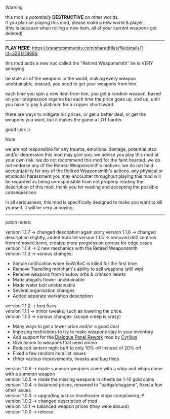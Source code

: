 > [!WARNING]
> this mod is _potentially_ **DESTRUCTIVE** on other worlds.  
> if you plan on playing this mod, please make a new world & player.  
> (this is because when rolling a new item, all of your current weapons get deleted)  

----------

**PLAY HERE**: https://steamcommunity.com/sharedfiles/filedetails/?id=3261218686

this mod adds a new npc called the "Retired Weaponsmith"
he is VERY annoying

he stole all of the weapons in the world, making every weapon unobtainable.
instead, you need to get your weapons from him.

each time you spin a new item from him, you get a random weapon, based on your progression ingame
but each time the price goes up, and up, until you have to pay 5 platinum for a copper shortsword.

there are ways to mitigate his prices, or get a better deal, or get the weapons you want,
but it makes the game a LOT harder.

good luck :)  

> [!NOTE]
> we are not responsible for any trauma, emotional damage, potential ptsd and/or depression this mod may give you. we advise you play this mod at your own risk. we do not recommend this mod for the faint hearted. we do not endorse any of the Retired Weaponsmith's motives. we do not hold accountabilty for any of the Retired Weaponsmith's actions. any physical or emotional harassment you may encounter throughout playing this mod will be regarded as being unresponsible from not properly reading the description of this mod. thank you for reading and accepting the possible consequences.

in all seriousness, this mod is specifically designed to make you want to kill yourself. it will be very annoying.

----------

patch notes:

version 1.1.7 -> changed description again sorry
version 1.1.6 -> changed description slightly, added todo.txt
version 1.1.5 -> removed dd2 sentries from removed items, created more progression groups for edge cases
version 1.1.4 -> 2 new mechanics with the Retired Weaponsmith  
version 1.1.3 -> various changes:
- Simple notification when EoW/BoC is killed for the first time
- Remove Travelling merchant's ability to sell weapons (still wip)  
- Remove weapons from shadow orbs & crimson hearts  
- Made abigails flower unobtainable
- Made water bolt unobtainable
- Several organisation changes
- Added seperate workshop description

version 1.1.2 -> bug fixes  
version 1.1.1 -> minor tweaks, such as lowering the price.  
version 1.1.0 -> various changes: (scope creep is crazy)  
- Many ways to get a lower price and/or a good deal
- Imposing restrictions to try to make weapons stay in your inventory
- Add support for the [Dialogue Panel Rework](https://github.com/Cyrillya/DialogueTweak) mod by [Cyrillya](https://github.com/Cyrillya)  
- Give ammo to weapons that need ammo
- Reduced lantern night buff to only 10% off instead of 20% off
- Fixed a few random item list issues
- Other various improvements, tweaks and bug fixes  

version 1.0.6 -> made summon weapons come with a whip and whips come with a summon weapon  
version 1.0.5 -> made the missing weapons in chests be 1-10 gold coins  
version 1.0.4 -> balanced prices, renamed to "badgatchagame", fixed a few other issues  
version 1.0.3 -> upgrading just so tmodloader stops complaining ;P  
version 1.0.2 -> changed description of mod  
version 1.0.1 -> balanced weapon prices (they were absurd)  
version 1.0.0 -> release  